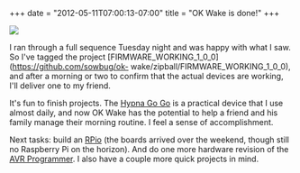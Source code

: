 ﻿+++
date = "2012-05-11T07:00:13-07:00"
title = "OK Wake is done!"
+++



![](http://67.media.tumblr.com/tumblr_m3u5nbxPD11qjj3vh.jpg)

I ran through a full sequence Tuesday night and was happy with what I saw. So
I've tagged the project [FIRMWARE_WORKING_1_0_0](https://github.com/sowbug/ok-
wake/zipball/FIRMWARE_WORKING_1_0_0), and after a morning or two to confirm
that the actual devices are working, I'll deliver one to my friend.

It's fun to finish projects. The [Hypna Go Go](/hypnagogo) is a practical
device that I use almost daily, and now OK Wake has the potential to help a
friend and his family manage their morning routine. I feel a sense of
accomplishment.

Next tasks: build an [RPio](/rpio) (the boards arrived over the weekend,
though still no Raspberry Pi on the horizon). And do one more hardware
revision of the [AVR Programmer](/isp). I also have a couple more quick
projects in mind.

